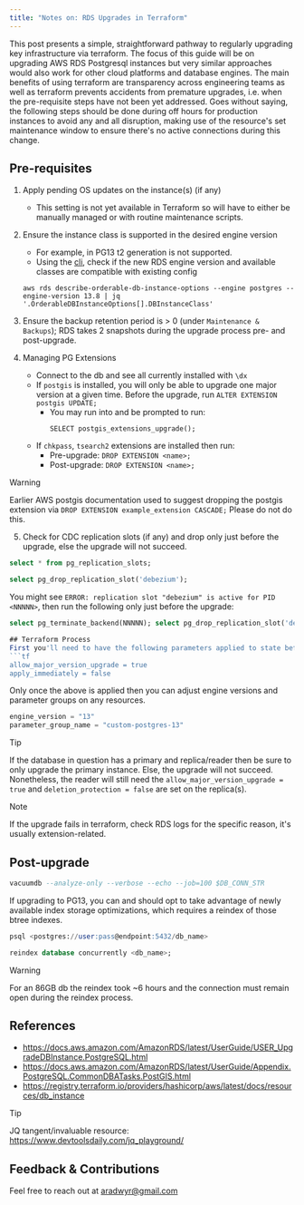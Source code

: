 ```yaml
---
title: "Notes on: RDS Upgrades in Terraform"
---
```


This post presents a simple, straightforward pathway to regularly upgrading key infrastructure via terraform. The focus of this guide will be on upgrading AWS RDS Postgresql instances but very similar approaches would also work for other cloud platforms and database engines. The main benefits of using terraform are transparency across engineering teams as well as terraform prevents accidents from premature upgrades, i.e. when the pre-requisite steps have not been yet addressed. Goes without saying, the following steps should be done during off hours for production instances to avoid any and all disruption, making use of the resource's set maintenance window to ensure there's no active connections during this change. 

## Pre-requisites
1. Apply pending OS updates on the instance(s) (if any)
    - This setting is not yet available in Terraform so will have to either be manually managed or with routine maintenance scripts. 
2. Ensure the instance class is supported in the desired engine version
    - For example, in PG13 t2 generation is not supported.
    - Using the [cli](https://docs.aws.amazon.com/cli/latest/reference/rds/describe-orderable-db-instance-options.html), check if the new RDS engine version and available classes are compatible with existing config

    ```shell
    aws rds describe-orderable-db-instance-options --engine postgres --engine-version 13.8 | jq '.OrderableDBInstanceOptions[].DBInstanceClass'
    ```

3. Ensure the backup retention period is > 0 (under `Maintenance & Backups`); RDS takes 2 snapshots during the upgrade process pre- and post-upgrade. 
4. Managing PG Extensions
    - Connect to the db and see all currently installed with `\dx`
    - If `postgis` is installed, you will only be able to upgrade one major version at a given time. Before the upgrade, run `ALTER EXTENSION postgis UPDATE;`
        - You may run into and be prompted to run: 
            ```
            SELECT postgis_extensions_upgrade();
            ```
    - If `chkpass`, `tsearch2` extensions are installed then run: 
        - Pre-upgrade: `DROP EXTENSION <name>;`
        - Post-upgrade: `DROP EXTENSION <name>;` 

> [!WARNING]  
> Earlier AWS postgis documentation used to suggest dropping the postgis extension via `DROP EXTENSION example_extension CASCADE;` Please do not do this. 

5. Check for CDC replication slots (if any) and drop only just before the upgrade, else the upgrade will not succeed. 

```sql
select * from pg_replication_slots;

select pg_drop_replication_slot('debezium');
```

You might see `ERROR: replication slot "debezium" is active for PID <NNNNN>`, then run the following only just before the upgrade: 

```sql
select pg_terminate_backend(NNNNN); select pg_drop_replication_slot('debezium');

## Terraform Process
First you'll need to have the following parameters applied to state before you attempt the upgrade. 
```tf
allow_major_version_upgrade = true
apply_immediately = false
```

Only once the above is applied then you can adjust engine versions and parameter groups on any resources.  
```tf
engine_version = "13"
parameter_group_name = "custom-postgres-13"
```

> [!TIP]
> If the database in question has a primary and replica/reader then be sure to only upgrade the primary instance. Else, the upgrade will not succeed. Nonetheless, the reader will still need the `allow_major_version_upgrade = true` and `deletion_protection = false` are set on the replica(s). 

> [!NOTE]
> If the upgrade fails in terraform, check RDS logs for the specific reason, it's usually extension-related.

## Post-upgrade
```sql
vacuumdb --analyze-only --verbose --echo --job=100 $DB_CONN_STR
```

If upgrading to PG13, you can and should opt to take advantage of newly available index storage optimizations, which requires a reindex of those btree indexes.

```sql
psql <postgres://user:pass@endpoint:5432/db_name>

reindex database concurrently <db_name>;
```
> [!WARNING]  
> For an 86GB db the reindex took ~6 hours and the connection must remain open during the reindex process. 

## References
- https://docs.aws.amazon.com/AmazonRDS/latest/UserGuide/USER_UpgradeDBInstance.PostgreSQL.html 
- https://docs.aws.amazon.com/AmazonRDS/latest/UserGuide/Appendix.PostgreSQL.CommonDBATasks.PostGIS.html
- https://registry.terraform.io/providers/hashicorp/aws/latest/docs/resources/db_instance 

> [!TIP]
> JQ tangent/invaluable resource: https://www.devtoolsdaily.com/jq_playground/ 

## Feedback & Contributions
Feel free to reach out at aradwyr@gmail.com